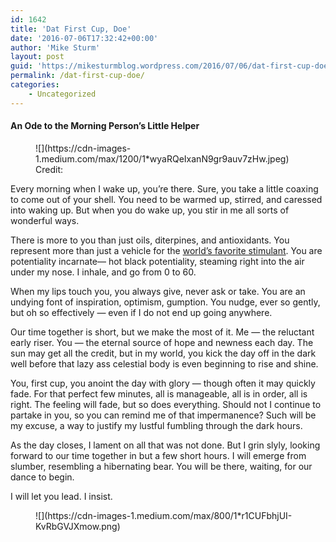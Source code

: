 ```yaml
---
id: 1642
title: 'Dat First Cup, Doe'
date: '2016-07-06T17:32:42+00:00'
author: 'Mike Sturm'
layout: post
guid: 'https://mikesturmblog.wordpress.com/2016/07/06/dat-first-cup-doe/'
permalink: /dat-first-cup-doe/
categories:
    - Uncategorized
---
```


#### An Ode to the Morning Person’s Little Helper

<figure class="wp-caption">![](https://cdn-images-1.medium.com/max/1200/1*wyaRQeIxanN9gr9auv7zHw.jpeg)<figcaption class="wp-caption-text">Credit: <https://www.flickr.com/photos/deapeajay/3046121538></figcaption></figure>Every morning when I wake up, you’re there. Sure, you take a little coaxing to come out of your shell. You need to be warmed up, stirred, and caressed into waking up. But when you do wake up, you stir in me all sorts of wonderful ways.

There is more to you than just oils, diterpines, and antioxidants. You represent more than just a vehicle for the [world’s favorite stimulant](https://en.wikipedia.org/wiki/Caffeine). You are potentiality incarnate— hot black potentiality, steaming right into the air under my nose. I inhale, and go from 0 to 60.

When my lips touch you, you always give, never ask or take. You are an undying font of inspiration, optimism, gumption. You nudge, ever so gently, but oh so effectively — even if I do not end up going anywhere.

Our time together is short, but we make the most of it. Me — the reluctant early riser. You — the eternal source of hope and newness each day. The sun may get all the credit, but in my world, you kick the day off in the dark well before that lazy ass celestial body is even beginning to rise and shine.

You, first cup, you anoint the day with glory — though often it may quickly fade. For that perfect few minutes, all is manageable, all is in order, all is right. The feeling will fade, but so does everything. Should not I continue to partake in you, so you can remind me of that impermanence? Such will be my excuse, a way to justify my lustful fumbling through the dark hours.

As the day closes, I lament on all that was not done. But I grin slyly, looking forward to our time together in but a few short hours. I will emerge from slumber, resembling a hibernating bear. You will be there, waiting, for our dance to begin.

I will let you lead. I insist.

<figure>![](https://cdn-images-1.medium.com/max/800/1*r1CUFbhjUI-KvRbGVJXmow.png)</figure>